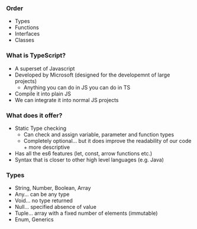 ### Order
- Types
- Functions
- Interfaces
- Classes

### What is TypeScript?
- A superset of Javascript
- Developed by Microsoft (designed for the developemnt of large projects)
  - Anything you can do in JS you can do in TS
- Compile it into plain JS
- We can integrate it into normal JS projects

### What does it offer?
- Static Type checking
  - Can check and assign variable, parameter and function types
  - Completely optional... but it does improve the readability of our code + more descriptive
- Has all the es6 features (let, const, arrow functions etc.)
- Syntax that is closer to other high level languages (e.g. Java)

### Types
- String, Number, Boolean, Array
- Any... can be any type
- Void... no type returned
- Null... specified absence of value
- Tuple... array with a fixed number of elements (immutable)
- Enum, Generics